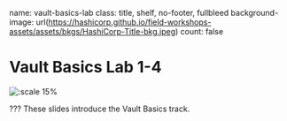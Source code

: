 name: vault-basics-lab
class: title, shelf, no-footer, fullbleed
background-image: url(https://hashicorp.github.io/field-workshops-assets/assets/bkgs/HashiCorp-Title-bkg.jpeg)
count: false

# Vault Basics Lab 1-4 

![:scale 15%](https://hashicorp.github.io/field-workshops-assets/assets/logos/logo_vault.png)

???
These slides introduce the Vault Basics track.

